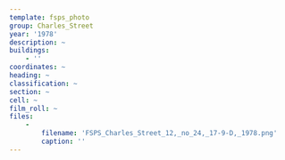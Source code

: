 ```yaml
---
template: fsps_photo
group: Charles_Street
year: '1978'
description: ~
buildings:
    - ''
coordinates: ~
heading: ~
classification: ~
section: ~
cell: ~
film_roll: ~
files:
    -
        filename: 'FSPS_Charles_Street_12,_no_24,_17-9-D,_1978.png'
        caption: ''
---
```

